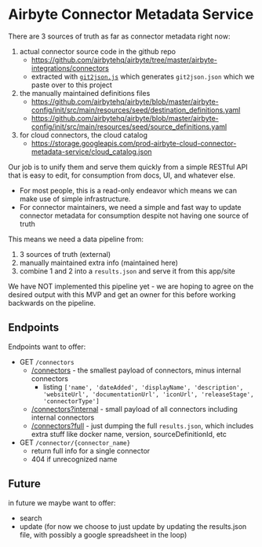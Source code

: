 # Airbyte Connector Metadata Service

There are 3 sources of truth as far as connector metadata right now:

1. actual connector source code in the github repo
    - https://github.com/airbytehq/airbyte/tree/master/airbyte-integrations/connectors
    - extracted with [`git2json.js`](https://github.com/airbytehq/airbyte/blob/trygit/airbyte-integrations/connectors/git2json.js) which generates `git2json.json` which we paste over to this project
2. the manually maintained definitions files
    - https://github.com/airbytehq/airbyte/blob/master/airbyte-config/init/src/main/resources/seed/destination_definitions.yaml
    - https://github.com/airbytehq/airbyte/blob/master/airbyte-config/init/src/main/resources/seed/source_definitions.yaml
3. for cloud connectors, the cloud catalog
    - https://storage.googleapis.com/prod-airbyte-cloud-connector-metadata-service/cloud_catalog.json

Our job is to unify them and serve them quickly from a simple RESTful API that is easy to edit, for consumption from docs, UI, and whatever else. 

- For most people, this is a read-only endeavor which means we can make use of simple infrastructure.
- For connector maintainers, we need a simple and fast way to update connector metadata for consumption despite not having one source of truth

This means we need a data pipeline from:

1. 3 sources of truth (external)
2. manually maintained extra info (maintained here)
3. combine 1 and 2 into a `results.json` and serve it from this app/site

We have NOT implemented this pipeline yet - we are hoping to agree on the desired output with this MVP and get an owner for this before working backwards on the pipeline.

## Endpoints

Endpoints want to offer:

- GET `/connectors`
  - [/connectors](/connectors) - the smallest payload of connectors, minus internal connectors
    - listing `['name', 'dateAdded', 'displayName', 'description', 'websiteUrl', 'documentationUrl', 'iconUrl', 'releaseStage', 'connectorType']`
  - [/connectors?internal](/connectors?internal) - small payload of all connectors including internal connectors
  - [/connectors?full](/connectors?full) - just dumping the full `results.json`, which includes extra stuff like docker name, version, sourceDefinitionId, etc
- GET `/connector/{connector_name}`
  - return full info for a single connector
  - 404 if unrecognized name

## Future

in future we maybe want to offer:

- search
- update (for now we choose to just update by updating the results.json file, with possibly a google spreadsheet in the loop)